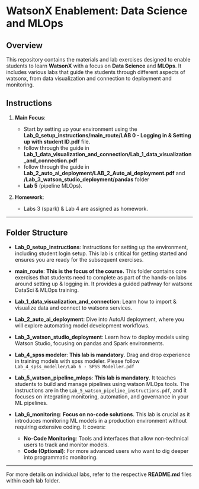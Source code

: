# **WatsonX Enablement: Data Science and MLOps**

## **Overview**
This repository contains the materials and lab exercises designed to enable students to learn **WatsonX** with a focus on **Data Science** and **MLOps**. It includes various labs that guide the students through different aspects of watsonx, from data visualization and connection to deployment and monitoring.


## **Instructions**
1. **Main Focus**: 
   - Start by setting up your environment using the **Lab_0_setup_instructions/main_route/LAB 0 - Logging in & Setting up with student ID.pdf** file.
   - follow through the guide in **Lab_1_data_visualization_and_connection/Lab_1_data_visualization_and_connection.pdf**
   - follow through the guide in **Lab_2_auto_ai_deployment/LAB_2_Auto_ai_deployment.pdf** and **/Lab_3_watson_studio_deployment/pandas** folder
   - **Lab 5** (pipeline MLOps).
   
2. **Homework**: 
   - Labs 3 (spark) & Lab 4 are assigned as homework.

---

## **Folder Structure**

- **Lab_0_setup_instructions**: Instructions for setting up the environment, including student login setup. This lab is critical for getting started and ensures you are ready for the subsequent exercises.
  
- **main_route**: **This is the focus of the course.** This folder contains core exercises that students need to complete as part of the hands-on labs around setting up & logging in. It provides a guided pathway for watsonx DataSci & MLOps training.

- **Lab_1_data_visualization_and_connection**: Learn how to import & visualize data and connect to watsonx services.

- **Lab_2_auto_ai_deployment**: Dive into AutoAI deployment, where you will explore automating model development workflows.

- **Lab_3_watson_studio_deployment**: Learn how to deploy models using Watson Studio, focusing on pandas and Spark environments.

- **Lab_4_spss modeler**: **This lab is mandatory**. Drag and drop experience in training models with spss modeler. Please follow `Lab_4_spss_modeller/Lab 6 - SPSS Modeller.pdf`

- **Lab_5_watson_pipeline_mlops**: **This lab is mandatory**. It teaches students to build and manage pipelines using watson MLOps tools. The instructions are in the `Lab_5_watson_pipeline_instructions.pdf`, and it focuses on integrating monitoring, automation, and governance in your ML pipelines.

- **Lab_6_monitoring**: **Focus on no-code solutions**. This lab is crucial as it introduces monitoring ML models in a production environment without requiring extensive coding. It covers:
  - **No-Code Monitoring**: Tools and interfaces that allow non-technical users to track and monitor models.
  - **Code (Optional)**: For more advanced users who want to dig deeper into programmatic monitoring.



---

For more details on individual labs, refer to the respective **README.md** files within each lab folder.